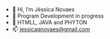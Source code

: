 - 👋 Hi, I’m Jéssica Novaes
- 👀 Program Development in progress
- 🌱 HTMLL, JAVA and PHYTON
- 📫 jessicaqnovaes@gmail.com

<!---
jessqnn25/jessqnn25 is a ✨ special ✨ repository because its `README.md` (this file) appears on your GitHub profile.
You can click the Preview link to take a look at your changes.
--->
